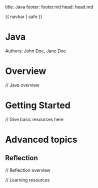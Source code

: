 <frontmatter>
  title: Java
  footer: footer.md
  head: head.md
</frontmatter>

{{ navbar | safe }}

# Java

Authors: John Doe, Jane Doe

# Overview

// Java overview

# Getting Started

// Give basic resources here

# Advanced topics

## Reflection

// Reflection overview

// Learning resources
